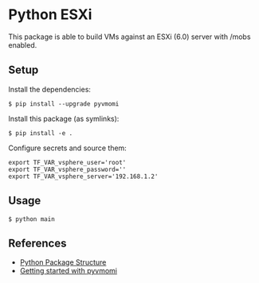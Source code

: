 # Python ESXi
This package is able to build VMs against an ESXi (6.0) server with /mobs enabled.


## Setup

Install the dependencies:
```
$ pip install --upgrade pyvmomi
```

Install this package (as symlinks):
```
$ pip install -e .
```

Configure secrets and source them:
```
export TF_VAR_vsphere_user='root'
export TF_VAR_vsphere_password=''
export TF_VAR_vsphere_server='192.168.1.2'
```


## Usage

```
$ python main
```


## References
- [Python Package Structure](http://python-packaging.readthedocs.io/en/latest/minimal.html)
- [Getting started with pyvmomi](https://www.jacobtomlinson.co.uk/vmware/2016/06/22/using-vmware-esxi-vsphere-python-api/)


